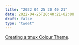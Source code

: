 ```yaml
---
title: "2022 04 25 20 40 21"
date: 2022-04-25T20:40:21+02:00
draft: false
type: "tweet"
---
```


[Creating a tmux Colour Theme](https://cassidy.codes/blog/2019-08-03-tmux-colour-theme/).
